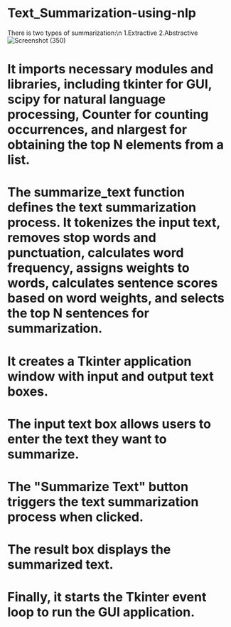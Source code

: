 # Text_Summarization-using-nlp
There is two types of summarization:\n
1.Extractive
2.Abstractive
![Screenshot (350)](https://github.com/rohith0510/Text_Summarization-using-nlp/assets/63388606/ab793b99-b347-42b3-8222-d16d9c35882f)

# It imports necessary modules and libraries, including tkinter for GUI, scipy for natural language processing, Counter for counting occurrences, and nlargest for obtaining the top N elements from a list.
# The summarize_text function defines the text summarization process. It tokenizes the input text, removes stop words and punctuation, calculates word frequency, assigns weights to words, calculates sentence scores based on word weights, and selects the top N sentences for summarization.
# It creates a Tkinter application window with input and output text boxes.
# The input text box allows users to enter the text they want to summarize.
# The "Summarize Text" button triggers the text summarization process when clicked.
# The result box displays the summarized text.
# Finally, it starts the Tkinter event loop to run the GUI application.
